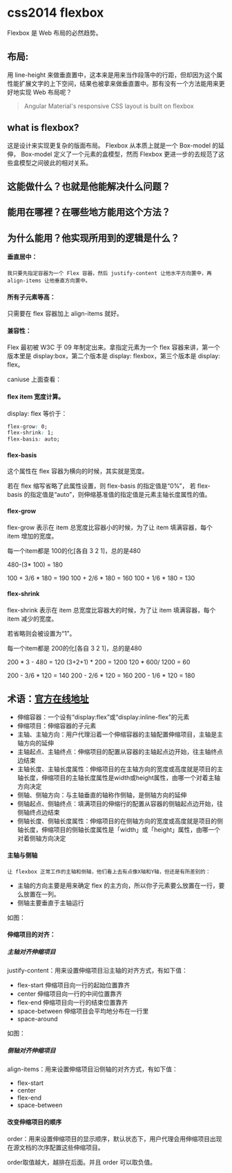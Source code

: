 # css2014 flexbox
Flexbox 是 Web 布局的必然趋势。

## 布局:

 用 line-height 来做垂直置中，这本来是用来当作段落中的行距，但却因为这个属性能扩展文字的上下空间，结果也被拿来做垂直置中。那有没有一个方法能用来更好地实现 Web 布局呢？


> Angular Material's responsive CSS layout is built on flexbox

## what is flexbox?

这是设计来实现更复杂的版面布局。
Flexbox 从本质上就是一个 Box-model 的延伸， Box-model 定义了一个元素的盒模型，然而 Flexbox 更进一步的去规范了这些盒模型之间彼此的相对关系。




## 这能做什么？也就是他能解决什么问题？
## 能用在哪裡？在哪些地方能用这个方法？
## 为什么能用？他实现所用到的逻辑是什么？


#### 垂直居中：

	我只要先指定容器为一个 Flex 容器，然后 justify-content 让他水平方向置中，再 align-items 让他垂直方向置中。


#### 所有子元素等高：

只需要在 flex 容器加上 align-items 就好。


#### 兼容性：

Flex 最初被 W3C 于 09 年制定出来。拿指定元素为一个 flex 容器来讲，第一个版本里是 display:box，第二个版本是 display: flexbox，第三个版本是 display: flex。

caniuse 上面查看：

#### flex item 宽度计算。

display: flex  等价于：

``` css
flex-grow: 0;
flex-shrink: 1;
flex-basis: auto;
```

#### flex-basis

这个属性在 flex 容器为横向的时候，其实就是宽度。

若在 flex 缩写省略了此属性设置，则 flex-basis 的指定值是“0%”，
若 flex-basis 的指定值是“auto”，则伸缩基准值的指定值是元素主轴长度属性的值。

#### flex-grow

flex-grow 表示在 item 总宽度比容器小的时候，为了让 item 填满容器，每个 item 增加的宽度。

每一个item都是 100的化[各自 3 2 1]，总的是480

480-(3* 100) = 180

100 + 3/6 * 180 = 190
100 + 2/6 * 180 = 160
100 + 1/6 * 180 = 130


#### flex-shrink

flex-shrink 表示在 item 总宽度比容器大的时候，为了让 item 填满容器，每个 item 减少的宽度。

若省略则会被设置为“1”。

每一个item都是 200的化[各自 3 2 1]，总的是480

200 * 3 - 480 = 120
(3+2+1) * 200 = 1200
120 * 600/ 1200 = 60

200 - 3/6 * 120 = 140
200 - 2/6 * 120 = 160
200 - 1/6 * 120 = 180



## 术语：[官方在线地址](http://www.w3.org/html/ig/zh/wiki/Css3-flexbox/zh-hans)

* 伸缩容器：一个设有“display:flex”或“display:inline-flex”的元素
* 伸缩项目：伸缩容器的子元素
* 主轴、主轴方向：用户代理沿着一个伸缩容器的主轴配置伸缩项目，主轴是主轴方向的延伸
* 主轴起点、主轴终点：伸缩项目的配置从容器的主轴起点边开始，往主轴终点边结束
* 主轴长度、主轴长度属性：伸缩项目的在主轴方向的宽度或高度就是项目的主轴长度，伸缩项目的主轴长度属性是width或height属性，由哪一个对着主轴方向决定
* 侧轴、侧轴方向：与主轴垂直的轴称作侧轴，是侧轴方向的延伸
* 侧轴起点、侧轴终点：填满项目的伸缩行的配置从容器的侧轴起点边开始，往侧轴终点边结束
* 侧轴长度、侧轴长度属性：伸缩项目的在侧轴方向的宽度或高度就是项目的侧轴长度，伸缩项目的侧轴长度属性是「width」或「height」属性，由哪一个对着侧轴方向决定



#### 主轴与侧轴

	让 flexbox 正常工作的主轴和侧轴，他们看上去有点像X轴和Y轴，但还是有所差别的：

* 主轴的方向主要是用来确定 flex 的主方向，所以你子元素要么放置在一行，要么放置在一列。
* 侧轴主要垂直于主轴运行

如图：



#### 伸缩项目的对齐：

##### 主轴对齐伸缩项目

justify-content：用来设置伸缩项目沿主轴的对齐方式，有如下值：

* flex-start		伸缩项目向一行的起始位置靠齐
* center 			伸缩项目向一行的中间位置靠齐
* flex-end			伸缩项目向一行的结束位置靠齐
* space-between		伸缩项目会平均地分布在一行里
* space-around


如图：

##### 侧轴对齐伸缩项目

align-items：用来设置伸缩项目沿侧轴的对齐方式，有如下值：

* flex-start
* center
* flex-end
* space-between




#### 改变伸缩项目的顺序

order：用来设置伸缩项目的显示顺序，默认状态下，用户代理会用伸缩项目出现在源文档的次序配置这些伸缩项目。

order取值越大，越排在后面。并且 order 可以取负值。








